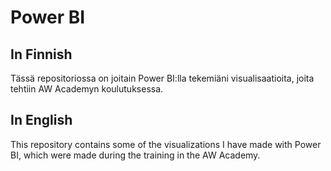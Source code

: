 # Power BI

## In Finnish
Tässä repositoriossa on joitain Power BI:lla tekemiäni visualisaatioita, joita tehtiin AW Academyn koulutuksessa.

## In English
This repository contains some of the visualizations I have made with Power BI, which were made during the training in the AW Academy.
